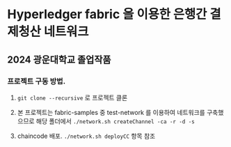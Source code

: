 # Hyperledger fabric 을 이용한 은행간 결제청산 네트워크
## 2024 광운대학교 졸업작품

### 프로젝트 구동 방법.

1. `git clone --recursive` 로 프로젝트 클론

2. 본 프로젝트는 fabric-samples 중 test-network 를 이용하여 네트워크를 구축했으므로 해당 폴더에서 `./network.sh createChannel -ca -r -d -s`

3. chaincode 배포. `./network.sh deployCC` 항목 참조


